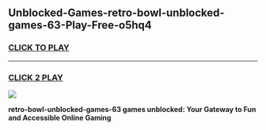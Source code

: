 
## Unblocked-Games-retro-bowl-unblocked-games-63-Play-Free-o5hq4
<h3>
<a href="https://premium76.site?title=retro-bowl-unblocked-games-63&ref=23A">CLICK TO PLAY</a></h3>
<hr>

<h3>
<a href="https://premium76.site?title=retro-bowl-unblocked-games-63&ref=23A">CLICK 2 PLAY</a>
  
</h3>

<a href="https://premium76.site?title=retro-bowl-unblocked-games-63&ref=23A"><img src="https://clearcache.store/games.png"></a>


**retro-bowl-unblocked-games-63 games unblocked: Your Gateway to Fun and Accessible Online Gaming**

